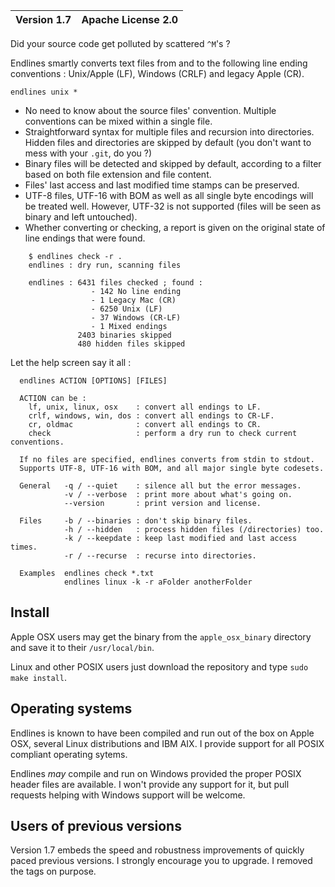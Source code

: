 | Version 1.7 | Apache License 2.0 |
| ----------------- | ------------------ |

Did your source code get polluted by scattered `^M`'s ? 

Endlines smartly converts text files from and to the following line ending conventions : Unix/Apple (LF), Windows (CRLF) and legacy Apple (CR).

    endlines unix * 

- No need to know about the source files' convention. Multiple conventions can be mixed within a single file.
- Straightforward syntax for multiple files and recursion into directories. Hidden files and directories are skipped by default (you don't want to mess with your `.git`, do you ?)
- Binary files will be detected and skipped by default, according to a filter based on both file extension and file content.
- Files' last access and last modified time stamps can be preserved.
- UTF-8 files, UTF-16 with BOM as well as all single byte encodings will be treated well. However, UTF-32 is not supported (files will be seen as binary and left untouched).
- Whether converting or checking, a report is given on the original state of line endings that were found.

```
    $ endlines check -r .
    endlines : dry run, scanning files
     
    endlines : 6431 files checked ; found :
                  - 142 No line ending
                  - 1 Legacy Mac (CR)
                  - 6250 Unix (LF)
                  - 37 Windows (CR-LF)
                  - 1 Mixed endings
               2403 binaries skipped
               480 hidden files skipped
```

Let the help screen say it all :


      endlines ACTION [OPTIONS] [FILES]
    
      ACTION can be :
        lf, unix, linux, osx    : convert all endings to LF.
        crlf, windows, win, dos : convert all endings to CR-LF.
        cr, oldmac              : convert all endings to CR.
        check                   : perform a dry run to check current conventions.
    
      If no files are specified, endlines converts from stdin to stdout.
      Supports UTF-8, UTF-16 with BOM, and all major single byte codesets.
    
      General   -q / --quiet    : silence all but the error messages.
                -v / --verbose  : print more about what's going on.
                --version       : print version and license.
    
      Files     -b / --binaries : don't skip binary files.
                -h / --hidden   : process hidden files (/directories) too.
                -k / --keepdate : keep last modified and last access times.
                -r / --recurse  : recurse into directories.
    
      Examples  endlines check *.txt
                endlines linux -k -r aFolder anotherFolder


Install
-------

Apple OSX users may get the binary from the `apple_osx_binary` directory and save it to their `/usr/local/bin`.

Linux and other POSIX users just download the repository and type `sudo make install`. 


Operating systems
-----------------

Endlines is known to have been compiled and run out of the box on Apple OSX, several Linux distributions and IBM AIX. I provide support for all POSIX compliant operating sytems.

Endlines *may* compile and run on Windows provided the proper POSIX header files are available. I won't provide any support for it, but pull requests helping with Windows support will be welcome.


Users of previous versions
--------------------------

Version 1.7 embeds the speed and robustness improvements of quickly paced previous versions. I strongly encourage you to upgrade. I removed the tags on purpose.
